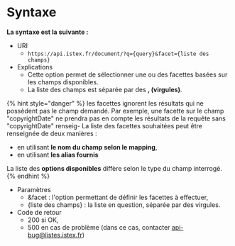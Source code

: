 # Syntaxe

**La syntaxe est la suivante :**

* URI
  * `https://api.istex.fr/document/?q={query}&facet={liste des champs}`
* Explications
  * Cette option permet de sélectionner une ou des facettes basées sur les champs disponibles.
  * La liste des champs est séparée par des **, \(virgules\)**.

{% hint style="danger" %}
les facettes ignorent les résultats qui ne possèdent pas le champ demandé. Par exemple, une facette sur le champ "copyrightDate" ne prendra pas en compte les résultats de la requête sans "copyrightDate" renseig- La liste des facettes souhaitées peut être renseignée de deux manières :

* en utilisant **le nom du champ selon le mapping**,  
* en utilisant **les alias fournis**  

La liste des **options disponibles** diffère selon le type du champ interrogé.
{% endhint %}

* Paramètres
  * &facet : l'option permettant de définir les facettes à effectuer,
  * {liste des champs} : la liste en question, séparée par des virgules.
* Code de retour
  * 200 si OK,
  * 500 en cas de problème \(dans ce cas, contacter [api-bug@listes.istex.fr](mailto:api-bug@listes.istex.fr)\)

